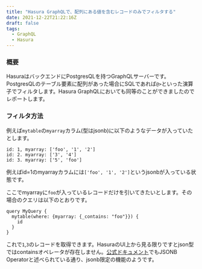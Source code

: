 ```yaml
---
title: "Hasura GraphQLで、配列にある値を含むレコードのみでフィルタする"
date: 2021-12-22T21:22:16Z
draft: false
tags:
  - GraphQL
  - Hasura
---
```


### 概要

HasuraはバックエンドにPostgresQLを持つGraphQLサーバーです。PostgresQLのテーブル要素に配列があった場合にSQLであれば`@>`といった演算子でフィルタします。Hasura GraphQLにおいても同等のことができましたのでレポートします。

### フィルタ方法

例えば`mytable`の`myarray`カラム(型はjsonb)に以下のようなデータが入っていたとします。

```
id: 1, myarray: ['foo', '1', '2']
id: 2. myarray: ['3', '4']
id: 3. myarray: ['5', 'foo']
```
例えばid=1のmyarrayカラムには`['foo', '1', '2']`というjsonbが入っている状態です。

ここでmyarrayに`foo`が入っているレコードだけを引いてきたいとします。その場合のクエリは以下のとおりです。

```
query MyQuery {
  mytable(where: {myarray: {_contains: "foo"}}) {
    id
  }
}
```

これで`1`,`3`のレコードを取得できます。HasuraのUI上から見る限りですとjson型ではcontainsオペレータが存在しません。[公式ドキュメント](https://hasura.io/docs/latest/graphql/core/databases/postgres/queries/query-filters.html#jsonb-operators-contains-has-key-etc)でもJSONB Operatorと述べられている通り、jsonb限定の機能のようです。
